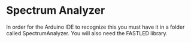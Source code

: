 # Spectrum Analyzer
In order for the Arduino IDE to recognize this you must have it in a folder called SpectrumAnalyzer. You will also need the FASTLED library.
